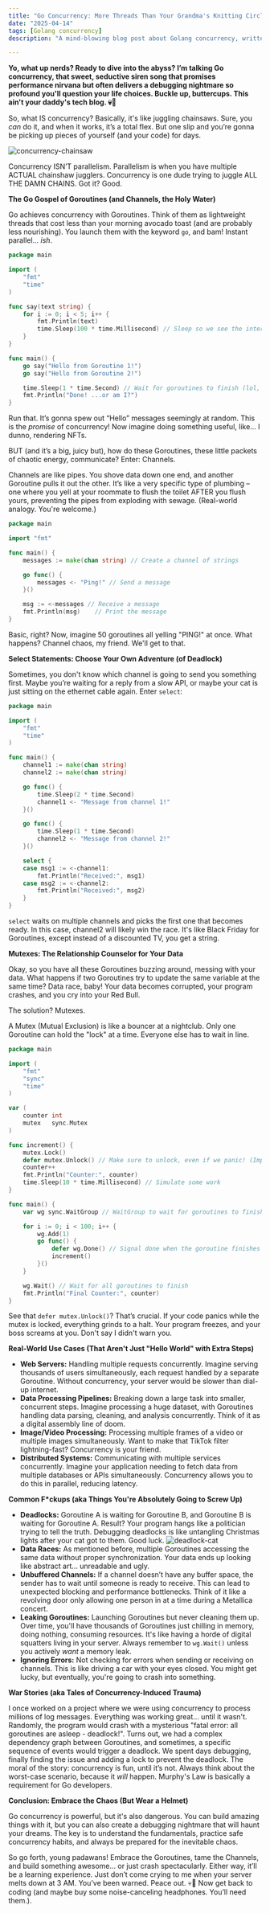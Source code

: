 ```yaml
---
title: "Go Concurrency: More Threads Than Your Grandma's Knitting Circle (and Just as Likely to End in Disaster)"
date: "2025-04-14"
tags: [Golang concurrency]
description: "A mind-blowing blog post about Golang concurrency, written for chaotic Gen Z engineers who probably skipped the CS lectures."

---
```


**Yo, what up nerds? Ready to dive into the abyss? I’m talking Go concurrency, that sweet, seductive siren song that promises performance nirvana but often delivers a debugging nightmare so profound you'll question your life choices. Buckle up, buttercups. This ain't your daddy's tech blog. 💀🙏**

So, what IS concurrency? Basically, it's like juggling chainsaws. Sure, you *can* do it, and when it works, it’s a total flex. But one slip and you’re gonna be picking up pieces of yourself (and your code) for days.

![concurrency-chainsaw](https://i.kym-cdn.com/photos/images/original/001/945/782/5f4.gif)

Concurrency ISN’T parallelism. Parallelism is when you have multiple ACTUAL chainshaw jugglers. Concurrency is one dude trying to juggle ALL THE DAMN CHAINS. Got it? Good.

**The Go Gospel of Goroutines (and Channels, the Holy Water)**

Go achieves concurrency with Goroutines. Think of them as lightweight threads that cost less than your morning avocado toast (and are probably less nourishing). You launch them with the keyword `go`, and bam! Instant parallel… *ish*.

```go
package main

import (
	"fmt"
	"time"
)

func say(text string) {
	for i := 0; i < 5; i++ {
		fmt.Println(text)
		time.Sleep(100 * time.Millisecond) // Sleep so we see the interleaving
	}
}

func main() {
	go say("Hello from Goroutine 1!")
	go say("Hello from Goroutine 2!")

	time.Sleep(1 * time.Second) // Wait for goroutines to finish (lol, naive)
	fmt.Println("Done! ...or am I?")
}
```

Run that. It’s gonna spew out “Hello” messages seemingly at random. This is the *promise* of concurrency! Now imagine doing something useful, like… I dunno, rendering NFTs.

BUT (and it’s a big, juicy but), how do these Goroutines, these little packets of chaotic energy, communicate? Enter: Channels.

Channels are like pipes. You shove data down one end, and another Goroutine pulls it out the other. It’s like a very specific type of plumbing – one where you yell at your roommate to flush the toilet AFTER you flush yours, preventing the pipes from exploding with sewage. (Real-world analogy. You're welcome.)

```go
package main

import "fmt"

func main() {
	messages := make(chan string) // Create a channel of strings

	go func() {
		messages <- "Ping!" // Send a message
	}()

	msg := <-messages // Receive a message
	fmt.Println(msg)    // Print the message
}
```

Basic, right? Now, imagine 50 goroutines all yelling "PING!" at once. What happens? Channel chaos, my friend. We'll get to that.

**Select Statements: Choose Your Own Adventure (of Deadlock)**

Sometimes, you don't know which channel is going to send you something first. Maybe you’re waiting for a reply from a slow API, or maybe your cat is just sitting on the ethernet cable again. Enter `select`:

```go
package main

import (
	"fmt"
	"time"
)

func main() {
	channel1 := make(chan string)
	channel2 := make(chan string)

	go func() {
		time.Sleep(2 * time.Second)
		channel1 <- "Message from channel 1!"
	}()

	go func() {
		time.Sleep(1 * time.Second)
		channel2 <- "Message from channel 2!"
	}()

	select {
	case msg1 := <-channel1:
		fmt.Println("Received:", msg1)
	case msg2 := <-channel2:
		fmt.Println("Received:", msg2)
	}
}
```

`select` waits on multiple channels and picks the first one that becomes ready. In this case, channel2 will likely win the race. It's like Black Friday for Goroutines, except instead of a discounted TV, you get a string.

**Mutexes: The Relationship Counselor for Your Data**

Okay, so you have all these Goroutines buzzing around, messing with your data. What happens if two Goroutines try to update the same variable at the same time? Data race, baby! Your data becomes corrupted, your program crashes, and you cry into your Red Bull.

The solution? Mutexes.

A Mutex (Mutual Exclusion) is like a bouncer at a nightclub. Only one Goroutine can hold the "lock" at a time. Everyone else has to wait in line.

```go
package main

import (
	"fmt"
	"sync"
	"time"
)

var (
	counter int
	mutex   sync.Mutex
)

func increment() {
	mutex.Lock()
	defer mutex.Unlock() // Make sure to unlock, even if we panic! (Important!)
	counter++
	fmt.Println("Counter:", counter)
	time.Sleep(10 * time.Millisecond) // Simulate some work
}

func main() {
	var wg sync.WaitGroup // WaitGroup to wait for goroutines to finish

	for i := 0; i < 100; i++ {
		wg.Add(1)
		go func() {
			defer wg.Done() // Signal done when the goroutine finishes
			increment()
		}()
	}

	wg.Wait() // Wait for all goroutines to finish
	fmt.Println("Final Counter:", counter)
}
```

See that `defer mutex.Unlock()`? That’s crucial. If your code panics while the mutex is locked, everything grinds to a halt. Your program freezes, and your boss screams at you. Don't say I didn't warn you.

**Real-World Use Cases (That Aren't Just "Hello World" with Extra Steps)**

*   **Web Servers:** Handling multiple requests concurrently. Imagine serving thousands of users simultaneously, each request handled by a separate Goroutine. Without concurrency, your server would be slower than dial-up internet.
*   **Data Processing Pipelines:** Breaking down a large task into smaller, concurrent steps. Imagine processing a huge dataset, with Goroutines handling data parsing, cleaning, and analysis concurrently. Think of it as a digital assembly line of doom.
*   **Image/Video Processing:** Processing multiple frames of a video or multiple images simultaneously. Want to make that TikTok filter lightning-fast? Concurrency is your friend.
*   **Distributed Systems:** Communicating with multiple services concurrently. Imagine your application needing to fetch data from multiple databases or APIs simultaneously. Concurrency allows you to do this in parallel, reducing latency.

**Common F\*ckups (aka Things You're Absolutely Going to Screw Up)**

*   **Deadlocks:** Goroutine A is waiting for Goroutine B, and Goroutine B is waiting for Goroutine A. Result? Your program hangs like a politician trying to tell the truth. Debugging deadlocks is like untangling Christmas lights after your cat got to them. Good luck. ![deadlock-cat](https://i.redd.it/08q911tqgby11.jpg)
*   **Data Races:** As mentioned before, multiple Goroutines accessing the same data without proper synchronization. Your data ends up looking like abstract art… unreadable and ugly.
*   **Unbuffered Channels:** If a channel doesn’t have any buffer space, the sender has to wait until someone is ready to receive. This can lead to unexpected blocking and performance bottlenecks. Think of it like a revolving door only allowing one person in at a time during a Metallica concert.
*   **Leaking Goroutines:** Launching Goroutines but never cleaning them up. Over time, you'll have thousands of Goroutines just chilling in memory, doing nothing, consuming resources. It's like having a horde of digital squatters living in your server. Always remember to `wg.Wait()` unless you actively *want* a memory leak.
*   **Ignoring Errors:** Not checking for errors when sending or receiving on channels. This is like driving a car with your eyes closed. You might get lucky, but eventually, you're going to crash into something.

**War Stories (aka Tales of Concurrency-Induced Trauma)**

I once worked on a project where we were using concurrency to process millions of log messages. Everything was working great… until it wasn't. Randomly, the program would crash with a mysterious "fatal error: all goroutines are asleep - deadlock!". Turns out, we had a complex dependency graph between Goroutines, and sometimes, a specific sequence of events would trigger a deadlock. We spent days debugging, finally finding the issue and adding a lock to prevent the deadlock. The moral of the story: concurrency is fun, until it’s not. Always think about the worst-case scenario, because it *will* happen. Murphy's Law is basically a requirement for Go developers.

**Conclusion: Embrace the Chaos (But Wear a Helmet)**

Go concurrency is powerful, but it's also dangerous. You can build amazing things with it, but you can also create a debugging nightmare that will haunt your dreams. The key is to understand the fundamentals, practice safe concurrency habits, and always be prepared for the inevitable chaos.

So go forth, young padawans! Embrace the Goroutines, tame the Channels, and build something awesome… or just crash spectacularly. Either way, it’ll be a learning experience. Just don’t come crying to me when your server melts down at 3 AM. You’ve been warned. Peace out. 💀🙏 Now get back to coding (and maybe buy some noise-canceling headphones. You’ll need them.).
